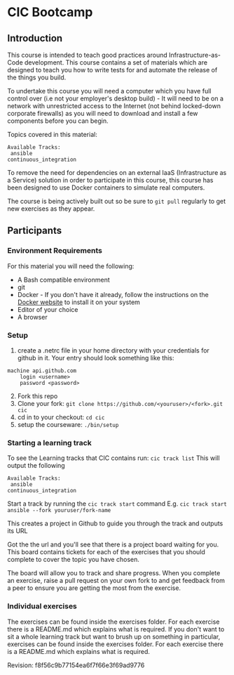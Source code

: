 # CIC Bootcamp
## Introduction
This course is intended to teach good practices around Infrastructure-as-Code development. This course contains a set of materials which are designed to teach you how to write tests for and automate the release of the things you build.

To undertake this course you will need a computer which you have full control over (i.e not your employer's desktop build) - It will need to be on a network with unrestricted access to the Internet (not behind locked-down corporate firewalls) as you will need to download and install a few components before you can begin.

Topics covered in this material:
```
Available Tracks:
 ansible
continuous_integration
```

To remove the need for dependencies on an external IaaS (Infrastructure as a Service) solution in order to participate in this course, this course has been designed to use Docker containers to simulate real computers.

The course is being actively built out so be sure to `git pull` regularly to get new exercises as they appear.

## Participants
### Environment Requirements
For this material you will need the following:
 - A Bash compatible environment
 - git
 - Docker - If you don't have it already, follow the instructions on the [Docker website](https://docs.docker.com/install/#next-release) to install it on your system
 - Editor of your choice
 - A browser

### Setup
1. create a .netrc file in your home directory with your credentials for github in it.
  Your entry should look something like this:
  ```
  machine api.github.com
      login <username>
      password <password>
  ```
2. Fork this repo
3. Clone your fork: `git clone https://github.com/<youruser>/<fork>.git cic`
4. cd in to your checkout: `cd cic`
5. setup the courseware: `./bin/setup`

### Starting a learning track
To see the Learning tracks that CIC contains run: `cic track list`
This will output the following
```
Available Tracks:
 ansible
continuous_integration
```

Start a track by running the `cic track start` command
E.g. `cic track start ansible --fork youruser/fork-name`

This creates a project in Github to guide you through the track and outputs its URL

Got the the url and you'll see that there is a project board waiting for you. This board contains tickets for each of the exercises that you should complete to cover the topic you have chosen.

The board will allow you to track and share progress. When you complete an exercise, raise a pull request on your own fork to and get feedback from a peer to ensure you are getting the most from the exercise.

### Individual exercises
The exercises can be found inside the exercises folder. For each exercise there is a README.md which explains what is required. If you don't want to sit a whole learning track but want to brush up on something in particular, exercises can be found inside the exercises folder. For each exercise there is a README.md which explains what is required.



  

Revision: f8f56c9b77154ea6f7f66e3f69ad9776